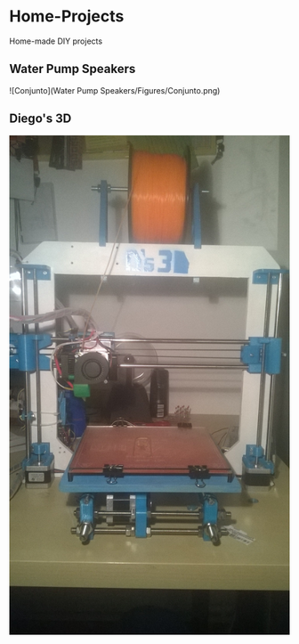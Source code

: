 # Home-Projects

Home-made DIY projects

## Water Pump Speakers

![Conjunto](Water Pump Speakers/Figures/Conjunto.png)

## Diego's 3D

![Printer](https://github.com/diegomorin8/Home-Projects/blob/master/Diego's%203D/Figures/3ddiego.jpg)



